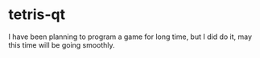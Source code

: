 # tetris-qt
I have been planning to program a game for long time, but I did do it, may this time will be going smoothly.

